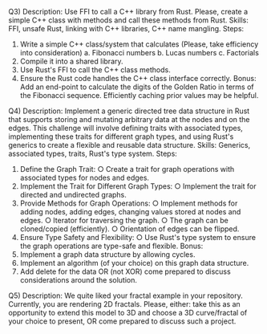 Q3)
Description: Use FFI to call a C++ library from Rust. Please, create a simple C++ class with
methods and call these methods from Rust.
Skills:
FFI, unsafe Rust, linking with C++ libraries, C++ name mangling.
Steps:

1. Write a simple C++ class/system that calculates
   (Please, take efficiency into consideration)
   a. Fibonacci numbers
   b. Lucas numbers
   c. Factorials
1. Compile it into a shared library.
1. Use Rust's FFI to call the C++ class methods.
1. Ensure the Rust code handles the C++ class interface correctly.
   Bonus: Add an end-point to calculate the digits of the Golden Ratio in terms of the Fibonacci
   sequence. Efficiently caching prior values may be helpful.

Q4)
Description: Implement a generic directed tree data structure in Rust that supports storing and
mutating arbitrary data at the nodes and on the edges. This challenge will involve defining traits
with associated types, implementing these traits for different graph types, and using Rust's
generics to create a flexible and reusable data structure.
Skills: Generics, associated types, traits, Rust's type system.
Steps:

1. Define the Graph Trait:
   ○ Create a trait for graph operations with associated types for nodes and edges.
1. Implement the Trait for Different Graph Types:
   ○ Implement the trait for directed and undirected graphs.
1. Provide Methods for Graph Operations:
   ○ Implement methods for adding nodes, adding edges, changing values stored at
   nodes and edges.
   ○ Iterator for traversing the graph.
   ○ The graph can be cloned/copied (efficiently).
   ○ Orientation of edges can be flipped.
1. Ensure Type Safety and Flexibility:
   ○ Use Rust's type system to ensure the graph operations are type-safe and
   flexible.
   Bonus:
1. Implement a graph data structure by allowing cycles.
1. Implement an algorithm (of your choice) on this graph data structure.
1. Add delete for the data OR (not XOR) come prepared to discuss considerations around
   the solution.

Q5)
Description: We quite liked your fractal example in your repository. Currently, you are rendering
2D fractals. Please, either: take this as an opportunity to extend this model to 3D and choose a
3D curve/fractal of your choice to present, OR come prepared to discuss such a project.
